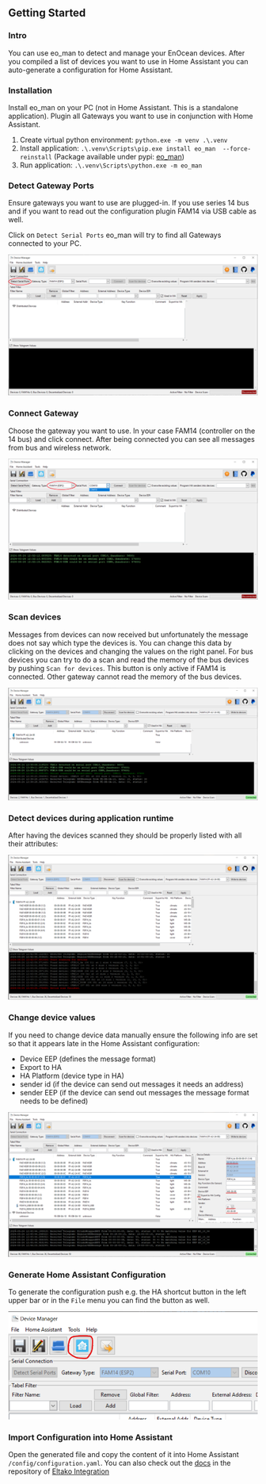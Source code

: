 ## Getting Started

### Intro
You can use eo_man to detect and manage your EnOcean devices. After you compiled a list of devices you want to use in Home Assistant you can auto-generate a configuration for Home Assistant. 

### Installation
Install eo_man on your PC (not in Home Assistant. This is a standalone application). Plugin all Gateways you want to use in conjunction with Home Assistant.

1. Create virtual python environment: `python.exe -m venv .\.venv`
2. Install application: `.\.venv\Scripts\pip.exe install eo_man  --force-reinstall` (Package available under pypi: [eo_man](https://pypi.org/project/eo-man/))
3. Run application: `.\.venv\Scripts\python.exe -m eo_man`

### Detect Gateway Ports
Ensure gateways you want to use are plugged-in. If you use series 14 bus and if you want to read out the configuration plugin FAM14 via USB cable as well.

Click on `Detect Serial Ports` eo_man will try to find all Gateways connected to your PC. 

<img src="./eo_man_detect_ports.png" />

### Connect Gateway
Choose the gateway you want to use. In your case FAM14 (controller on the 14 bus) and click connect. 
After being connected you can see all messages from bus and wireless network.

<img src="./eo_man_connect.png" />

### Scan devices
Messages from devices can now received but unfortunately the message does not say which type the devices is. 
You can change this data by clicking on the devices and changing the values on the right panel. 
For bus devices you can try to do a scan and read the memory of the bus devices by pushing `Scan for devices`. This button is only active if FAM14 is connected. Other gateway cannot read the memory of the bus devices.

<img src="./eo_man_connected.png" />

### Detect devices during application runtime

After having the devices scanned they should be properly listed with all their attributes:

<img src="./eo_man_device_scan.png" />

### Change device values
If you need to change device data manually ensure the following info are set so that it appears late in the Home Assistant configuration:
* Device EEP (defines the message format)
* Export to HA
* HA Platform (device type in HA)
* sender id     (if the device can send out messages it needs an address)
* sender EEP    (if the device can send out messages the message format needs to be defined)

<img src="./eo_man_device_data.png" />

### Generate Home Assistant Configuration
To generate the configuration push e.g. the HA shortcut button in the left upper bar or in the `File` menu you can find the button as well.

<img src="./eo_man_HA_button.png" />


### Import Configuration into Home Assistant

Open the generated file and copy the content of it into Home Assistant ``/config/configuration.yaml``.
You can also check out the [docs](https://github.com/grimmpp/home-assistant-eltako/blob/main/docs/update_home_assistant_configuration.md) in the repository of [Eltako Integration](https://github.com/grimmpp/home-assistant-eltako)